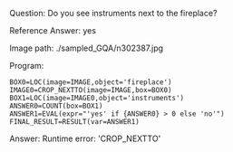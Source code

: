 Question: Do you see instruments next to the fireplace?

Reference Answer: yes

Image path: ./sampled_GQA/n302387.jpg

Program:

```
BOX0=LOC(image=IMAGE,object='fireplace')
IMAGE0=CROP_NEXTTO(image=IMAGE,box=BOX0)
BOX1=LOC(image=IMAGE0,object='instruments')
ANSWER0=COUNT(box=BOX1)
ANSWER1=EVAL(expr="'yes' if {ANSWER0} > 0 else 'no'")
FINAL_RESULT=RESULT(var=ANSWER1)
```
Answer: Runtime error: 'CROP_NEXTTO'

